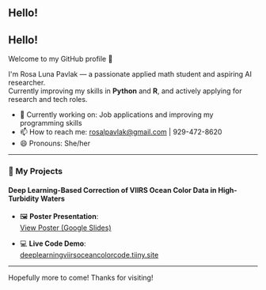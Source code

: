 ## Hello!

<!--
**RosaLunaPavlak/RosaLunaPavlak** is a ✨ _special_ ✨ repository because its `README.md` (this file) appears on your GitHub profile.:

- 🔭 I’m currently working on: Job applications and improving my knowledge of Python and R
- 📫 How to reach me: rosalpavlak@gmail.com - 929-472-8620
- 😄 Pronouns: She/her

My Projects:

**Deep Learning-Based Correction of VIIRS Ocean Color Data in High-Turbidity Waters**

Poster:
https://docs.google.com/presentation/d/1LvMqIFKaGXuVDzU9Laii06Z5wMcuOgNH/edit?usp=sharing&ouid=101199016545513711679&rtpof=true&sd=true

Code:
https://deeplearningviirsoceancolorcode.tiiny.site/

-->
## Hello!

Welcome to my GitHub profile 👋

I'm Rosa Luna Pavlak — a passionate applied math student and aspiring AI researcher.  
Currently improving my skills in **Python** and **R**, and actively applying for research and tech roles.

- 🔭 Currently working on: Job applications and improving my programming skills
- 📫 How to reach me: [rosalpavlak@gmail.com](mailto:rosalpavlak@gmail.com) | 929-472-8620
- 😄 Pronouns: She/her

---

### 🌊 My Projects

#### **Deep Learning-Based Correction of VIIRS Ocean Color Data in High-Turbidity Waters**

- 🖼️ **Poster Presentation**:  
  [View Poster (Google Slides)](https://docs.google.com/presentation/d/1LvMqIFKaGXuVDzU9Laii06Z5wMcuOgNH/edit?usp=sharing&ouid=101199016545513711679&rtpof=true&sd=true)

- 💻 **Live Code Demo**:  
  [deeplearningviirsoceancolorcode.tiiny.site](https://deeplearningviirsoceancolorcode.tiiny.site/)

---

Hopefully more to come! Thanks for visiting!
